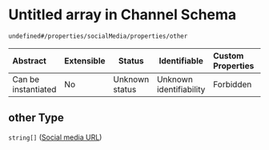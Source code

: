 # Untitled array in Channel Schema

```txt
undefined#/properties/socialMedia/properties/other
```




| Abstract            | Extensible | Status         | Identifiable            | Custom Properties | Additional Properties | Access Restrictions | Defined In                                                                 |
| :------------------ | ---------- | -------------- | ----------------------- | :---------------- | --------------------- | ------------------- | -------------------------------------------------------------------------- |
| Can be instantiated | No         | Unknown status | Unknown identifiability | Forbidden         | Allowed               | none                | [channel.schema.json\*](../out/channel.schema.json "open original schema") |

## other Type

`string[]` ([Social media URL](channel-properties-socialmedia-properties-other-social-media-url.md))
